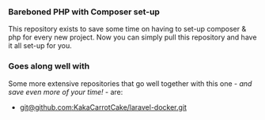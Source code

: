 ### Bareboned PHP with Composer set-up

This repository exists to save some time on having to set-up composer & php for every new project.
Now you can simply pull this repository and have it all set-up for you.

### Goes along well with

Some more extensive repositories that go well together with this one - _and save even more of your time!_ - are:

- [git@github.com:KakaCarrotCake/laravel-docker.git](git@github.com:KakaCarrotCake/laravel-docker.git)
